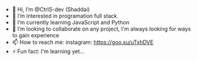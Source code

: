 - 👋 Hi, I’m @CtrlS-dev (Shaddai)
- 👀 I’m interested in programation full stack
- 🌱 I’m currently learning JavaScript and Python
- 💞️ I’m looking to collaborate on any project, I'm always looking for ways to gain experience
- 📫 How to reach me: instagram: https://goo.su/uTxhDVE
- ⚡ Fun fact: I'm learning yet...

<!---
CtrlS-dev/CtrlS-dev is a ✨ special ✨ repository because its `README.md` (this file) appears on your GitHub profile.
You can click the Preview link to take a look at your changes.
--->
